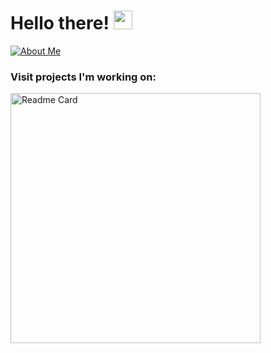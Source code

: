 # Hello there! <img src="https://cdn.discordapp.com/emojis/1131898109371351151.gif?size=96&quality=lossless" width="30px"> 
[![About Me](https://img.shields.io/badge/about%20me-8A2BE2)](https://levrx.lol)

### Visit projects I'm working on:
<div align="left">
  <a href="https://github.com/levrx/movie-vault">
    <img src="https://github-readme-stats.vercel.app/api/pin/?username=levrx&repo=movie-vault" alt="Readme Card" width="400"/>
  </a>
</div>
